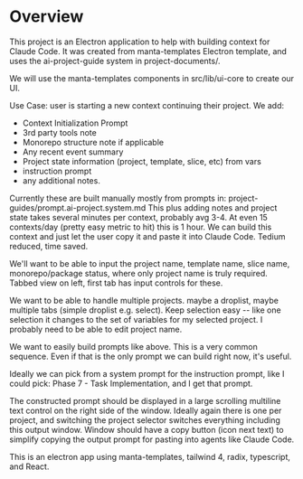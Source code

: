 
# Overview

This project is an Electron application to help with building context for Claude
Code.  It was created from manta-templates Electron template, and uses the ai-project-guide system in project-documents/.

We will use the manta-templates components in src/lib/ui-core to create our UI.

Use Case: user is starting a new context continuing their project.
We add:
* Context Initialization Prompt
* 3rd party tools note
* Monorepo structure note if applicable
* Any recent event summary
* Project state information (project, template, slice, etc) from vars
* instruction prompt
* any additional notes.

Currently these are built manually mostly from prompts in:
project-guides/prompt.ai-project.system.md
This plus adding notes and project state takes several minutes per context, probably avg 3-4.  At even 15 contexts/day (pretty easy metric to hit) this is 1 hour.  We can build this context and just let the user copy it and paste it into Claude Code.  Tedium reduced, time saved.  

We'll want to be able to input the project name, template name, slice name, monorepo/package status, where only project name is truly required.  Tabbed view on left, first tab has input controls for these.

We want to be able to handle multiple projects.  maybe a droplist, maybe multiple tabs (simple droplist e.g. select).  Keep selection easy -- like one selection it changes to the set of variables for my selected project.  I probably need to be able to edit project name.

We want to easily build prompts like above.  This is a very common sequence.  Even if that is the only prompt we can build right now, it's useful.

Ideally we can pick from a system prompt for the instruction prompt, like I could pick: Phase 7 - Task Implementation, and I get that prompt.

The constructed prompt should be displayed in a large scrolling multiline 
text control on the right side of the window.  Ideally again there is one per project, and switching the project selector switches everything including this output window.  Window should have a copy button (icon next text) to simplify copying the output prompt for pasting into agents like Claude Code.

This is an electron app using manta-templates, tailwind 4, radix, typescript, and React.